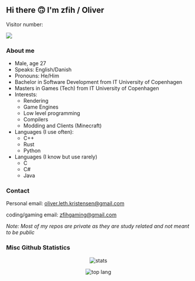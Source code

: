 ## Hi there 🙃 I'm zfih / Oliver

Visitor number:

![](https://komarev.com/ghpvc/?username=zfih&color=lightgrey)

### About me
 - Male, age 27
 - Speaks: English/Danish
 - Pronouns: He/Him
 - Bachelor in Software Development from IT University of Copenhagen
 - Masters in Games (Tech) from IT University of Copenhagen
 - Interests:
    - Rendering
    - Game Engines
    - Low level programming
    - Compilers
    - Modding and Clients (Minecraft)
 - Languages (I use often):
    - C++
    - Rust
    - Python
 - Languages (I know but use rarely)
    - C
    - C#
    - Java
    
### Contact
Personal email: oliver.leth.kristensen@gmail.com

coding/gaming email: zfihgaming@gmail.com

*Note: Most of my repos are private as they are study related and not meant to be public*

### Misc Github Statistics

<p align="center">
  <img src="https://github-readme-stats.vercel.app/api?username=zfih&show_icons=true&theme=dracula" alt="stats"/>
</p>

<p align="center">
  <img src="https://github-readme-stats.vercel.app/api/top-langs/?username=zfih&theme=dracula" alt="top lang"/>
</p>

